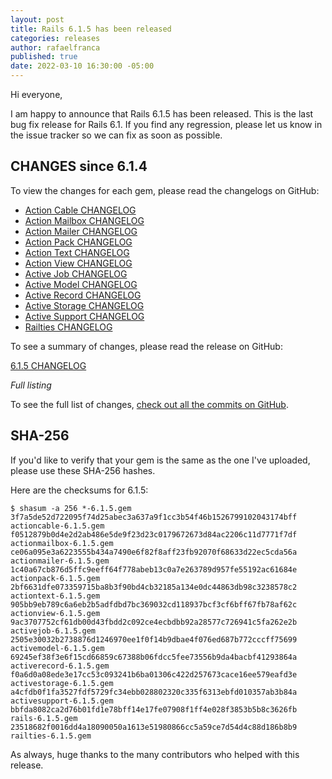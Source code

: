 ```yaml
---
layout: post
title: Rails 6.1.5 has been released
categories: releases
author: rafaelfranca
published: true
date: 2022-03-10 16:30:00 -05:00
---
```


Hi everyone,

I am happy to announce that Rails 6.1.5 has been released. This is the last bug fix release for Rails 6.1. If you find any regression, please let us know in the issue tracker so we can fix as soon as possible.

## CHANGES since 6.1.4

To view the changes for each gem, please read the changelogs on GitHub:
* [Action Cable CHANGELOG](https://github.com/rails/rails/blob/v6.1.5/actioncable/CHANGELOG.md)
* [Action Mailbox CHANGELOG](https://github.com/rails/rails/blob/v6.1.5/actionmailbox/CHANGELOG.md)
* [Action Mailer CHANGELOG](https://github.com/rails/rails/blob/v6.1.5/actionmailer/CHANGELOG.md)
* [Action Pack CHANGELOG](https://github.com/rails/rails/blob/v6.1.5/actionpack/CHANGELOG.md)
* [Action Text CHANGELOG](https://github.com/rails/rails/blob/v6.1.5/actiontext/CHANGELOG.md)
* [Action View CHANGELOG](https://github.com/rails/rails/blob/v6.1.5/actionview/CHANGELOG.md)
* [Active Job CHANGELOG](https://github.com/rails/rails/blob/v6.1.5/activejob/CHANGELOG.md)
* [Active Model CHANGELOG](https://github.com/rails/rails/blob/v6.1.5/activemodel/CHANGELOG.md)
* [Active Record CHANGELOG](https://github.com/rails/rails/blob/v6.1.5/activerecord/CHANGELOG.md)
* [Active Storage CHANGELOG](https://github.com/rails/rails/blob/v6.1.5/activestorage/CHANGELOG.md)
* [Active Support CHANGELOG](https://github.com/rails/rails/blob/v6.1.5/activesupport/CHANGELOG.md)
* [Railties CHANGELOG](https://github.com/rails/rails/blob/v6.1.5/railties/CHANGELOG.md)

To see a summary of changes, please read the release on GitHub:

[6.1.5 CHANGELOG](https://github.com/rails/rails/releases/tag/v6.1.5)

*Full listing*

To see the full list of changes, [check out all the commits on
GitHub](https://github.com/rails/rails/compare/v6.1.4...v6.1.5).

## SHA-256

If you'd like to verify that your gem is the same as the one I've uploaded,
please use these SHA-256 hashes.

Here are the checksums for 6.1.5:

```
$ shasum -a 256 *-6.1.5.gem
3f7a5de52d722095f74d25abec3a637a9f1cc3b54f46b1526799102043174bff  actioncable-6.1.5.gem
f0512879b0d4e2d2ab486e5de9f23d23c0179672673d84ac2206c11d7771f7df  actionmailbox-6.1.5.gem
ce06a095e3a6223555b434a7490e6f82f8aff23fb92070f68633d22ec5cda56a  actionmailer-6.1.5.gem
1c40a67cb876d5ffc9eeff64f778abeb13c0a7e263789d957fe55192ac61684e  actionpack-6.1.5.gem
2bf6631dfe073359715ba8b3f90bd4cb32185a134e0dc44863db98c3238578c2  actiontext-6.1.5.gem
905bb9eb789c6a6eb2b5adfdbd7bc369032cd118937bcf3cf6bff67fb78af62c  actionview-6.1.5.gem
9ac3707752cf61db00d43fbdd2c092ce4ecbdbb92a28577c726941c5fa262e2b  activejob-6.1.5.gem
2505e30032b2738876d1246970ee1f0f14b9dbae4f076ed687b772cccff75699  activemodel-6.1.5.gem
69245ef38f3e6f15cd66859c67388b06fdcc5fee73556b9da4bacbf41293864a  activerecord-6.1.5.gem
f0a6d0a08ede3e17cc53c093241b6ba01306c422d257673cace16ee579eafd3e  activestorage-6.1.5.gem
a4cfdb0f1fa3527fdf5729fc34ebb028802320c335f6313ebfd010357ab3b84a  activesupport-6.1.5.gem
bbfda8082ca2d76b01fd1e78bff14e17fe07908f1ff4e028f3853b5b8c3626fb  rails-6.1.5.gem
23518682f0016dd4a18090050a1613e51980866cc5a59ce7d54d4c88d186b8b9  railties-6.1.5.gem
```

As always, huge thanks to the many contributors who helped with this release.
